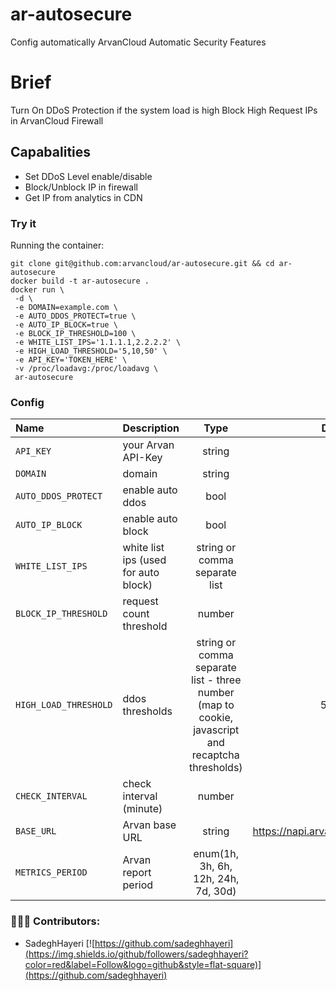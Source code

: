 # ar-autosecure
Config automatically ArvanCloud Automatic Security Features

# Brief
Turn On DDoS Protection if the system load is high
Block High Request IPs in ArvanCloud Firewall

## Capabalities
* Set DDoS Level enable/disable
* Block/Unblock IP in firewall
* Get IP from analytics in CDN

### Try it
Running the container:
```
git clone git@github.com:arvancloud/ar-autosecure.git && cd ar-autosecure 
docker build -t ar-autosecure .
docker run \
 -d \
 -e DOMAIN=example.com \
 -e AUTO_DDOS_PROTECT=true \
 -e AUTO_IP_BLOCK=true \
 -e BLOCK_IP_THRESHOLD=100 \
 -e WHITE_LIST_IPS='1.1.1.1,2.2.2.2' \
 -e HIGH_LOAD_THRESHOLD='5,10,50' \
 -e API_KEY='TOKEN_HERE' \
 -v /proc/loadavg:/proc/loadavg \
 ar-autosecure
```

### Config

| Name                                 | Description                                               |  Type | Default
|:-------------------------------------|:----------------------------------------------------------|:-----:|:--------:|
| `API_KEY` | your Arvan API-Key | string | -
| `DOMAIN` | domain | string | -
| `AUTO_DDOS_PROTECT` | enable auto ddos | bool | true
| `AUTO_IP_BLOCK` | enable auto block | bool | true
| `WHITE_LIST_IPS` | white list ips (used for auto block) | string or comma separate list | -
| `BLOCK_IP_THRESHOLD` | request count threshold | number | 1000
| `HIGH_LOAD_THRESHOLD` | ddos thresholds | string or comma separate list - three number (map to cookie, javascript and recaptcha thresholds) | 5,10,50
| `CHECK_INTERVAL` | check interval (minute) | number | 60
| `BASE_URL` | Arvan base URL | string | https://napi.arvancloud.com/cdn/4.0
| `METRICS_PERIOD` | Arvan report period | enum(1h, 3h, 6h, 12h, 24h, 7d, 30d) | 3h

### 👨🏻‍💻 Contributors:
- SadeghHayeri [![https://github.com/sadeghhayeri](https://img.shields.io/github/followers/sadeghhayeri?color=red&label=Follow&logo=github&style=flat-square)](https://github.com/sadeghhayeri)
